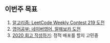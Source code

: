 ## 이번주 목표

1. [알고리즘: LeetCode Weekly Contest 219 도전](algorithm/README.md)
2. [영어공부: 네이버영어, 말해보카 도전](english/README.md)
3. [2020 회고 작성하기](https://github.com/Road-of-CODEr/stupid-week/issues/204): 정적 배포를 할지 고민중
